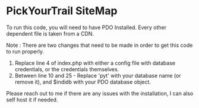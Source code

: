 # PickYourTrail SiteMap

To run this code, you will need to have PDO Installed. Every other dependent file is taken from a CDN.

Note : There are two changes that need to be made in order to get this code to run properly.

1) Replace line 4 of index.php with either a config file with database credentials, or the credentials themselves.
2) Between line 10 and 25 - Replace 'pyt' with your database name (or remove it), and $indidb with your PDO database object.

Please reach out to me if there are any issues with the installation, I can also self host it if needed.
